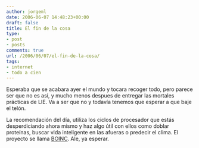 ```yaml
---
author: jorgeml
date: 2006-06-07 14:48:23+00:00
draft: false
title: El fin de la cosa
type: 
- post
- posts
comments: true
url: /2006/06/07/el-fin-de-la-cosa/
tags:
- internet
- todo a cien
---
```


Esperaba que se acabara ayer el mundo y tocara recoger todo, pero parece ser que no es así, y mucho menos despues de entregar las mortales prácticas de LIE. Va a ser que no y todavía tenemos que esperar a que baje el telón.

La recomendación del día, utiliza los ciclos de procesador que estás desperdiciando ahora mismo y haz algo útil con ellos como doblar proteínas, buscar vida inteligente en las afueras o predecir el clima. El proyecto se llama [BOINC](http://boinc.ssl.berkeley.edu/). Ale, ya esperar.
